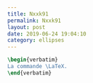 ```yaml
---
title: Nxxk91
permalink: Nxxk91
layout: post
date: 2019-06-24 19:04:10
category: ellipses
---
```


```latex
\begin{verbatim}
La commande \LaTeX.
\end{verbatim}
```